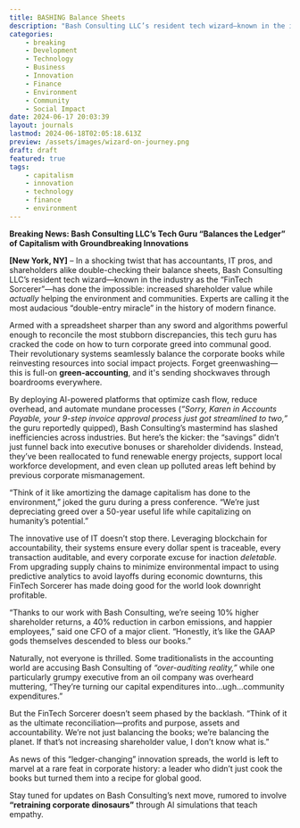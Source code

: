 ```yaml
---
title: BASHING Balance Sheets
description: "Bash Consulting LLC’s resident tech wizard—known in the industry as the “FinTech Sorcerer”—has done the impossible: increased shareholder value while *actually* helping the environment and communities."
categories:
    - breaking
    - Development
    - Technology
    - Business
    - Innovation
    - Finance
    - Environment
    - Community
    - Social Impact
date: 2024-06-17 20:03:39
layout: journals
lastmod: 2024-06-18T02:05:18.613Z
preview: /assets/images/wizard-on-journey.png
draft: draft
featured: true
tags:
    - capitalism
    - innovation
    - technology
    - finance
    - environment
---
```


**Breaking News: Bash Consulting LLC’s Tech Guru “Balances the Ledger” of Capitalism with Groundbreaking Innovations**  

**[New York, NY]** – In a shocking twist that has accountants, IT pros, and shareholders alike double-checking their balance sheets, Bash Consulting LLC’s resident tech wizard—known in the industry as the “FinTech Sorcerer”—has done the impossible: increased shareholder value while *actually* helping the environment and communities. Experts are calling it the most audacious “double-entry miracle” in the history of modern finance.  

Armed with a spreadsheet sharper than any sword and algorithms powerful enough to reconcile the most stubborn discrepancies, this tech guru has cracked the code on how to turn corporate greed into communal good. Their revolutionary systems seamlessly balance the corporate books while reinvesting resources into social impact projects. Forget greenwashing—this is full-on **green-accounting**, and it's sending shockwaves through boardrooms everywhere.  

By deploying AI-powered platforms that optimize cash flow, reduce overhead, and automate mundane processes (*“Sorry, Karen in Accounts Payable, your 9-step invoice approval process just got streamlined to two,”* the guru reportedly quipped), Bash Consulting’s mastermind has slashed inefficiencies across industries. But here’s the kicker: the “savings” didn’t just funnel back into executive bonuses or shareholder dividends. Instead, they’ve been reallocated to fund renewable energy projects, support local workforce development, and even clean up polluted areas left behind by previous corporate mismanagement.  

“Think of it like amortizing the damage capitalism has done to the environment,” joked the guru during a press conference. “We’re just depreciating greed over a 50-year useful life while capitalizing on humanity’s potential.”  

The innovative use of IT doesn’t stop there. Leveraging blockchain for accountability, their systems ensure every dollar spent is traceable, every transaction auditable, and every corporate excuse for inaction *deletable.* From upgrading supply chains to minimize environmental impact to using predictive analytics to avoid layoffs during economic downturns, this FinTech Sorcerer has made doing good for the world look downright profitable.  

“Thanks to our work with Bash Consulting, we’re seeing 10% higher shareholder returns, a 40% reduction in carbon emissions, and happier employees,” said one CFO of a major client. “Honestly, it’s like the GAAP gods themselves descended to bless our books.”

Naturally, not everyone is thrilled. Some traditionalists in the accounting world are accusing Bash Consulting of *“over-auditing reality,”* while one particularly grumpy executive from an oil company was overheard muttering, “They’re turning our capital expenditures into…ugh…community expenditures.”  

But the FinTech Sorcerer doesn’t seem phased by the backlash. “Think of it as the ultimate reconciliation—profits and purpose, assets and accountability. We’re not just balancing the books; we’re balancing the planet. If that’s not increasing shareholder value, I don’t know what is.”

As news of this “ledger-changing” innovation spreads, the world is left to marvel at a rare feat in corporate history: a leader who didn’t just cook the books but turned them into a recipe for global good.  

Stay tuned for updates on Bash Consulting’s next move, rumored to involve **“retraining corporate dinosaurs”** through AI simulations that teach empathy.